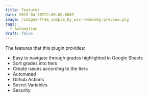 ```yaml
---
title: Features
date: 2023-04-30T22:00:00.000Z
image: /images/free_sample_by_wix-removebg-preview.png
tags:
  - Automation
draft: false
---
```

T﻿he features that this plugin provides:

* E﻿asy to navigate through grades highlighted in Google Sheets
* S﻿ort grades into tiers
* C﻿reate issues according to the tiers
* A﻿utomated
* G﻿ithub Actions
* S﻿ecret Variables
* S﻿ecurity